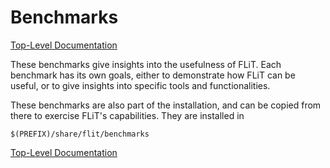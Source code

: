 # Benchmarks

[Top-Level Documentation](../README.md)

These benchmarks give insights into the usefulness of FLiT.  Each benchmark has
its own goals, either to demonstrate how FLiT can be useful, or to give
insights into specific tools and functionalities.

These benchmarks are also part of the installation, and can be copied from
there to exercise FLiT's capabilities.  They are installed in

`$(PREFIX)/share/flit/benchmarks`

[Top-Level Documentation](../README.md)
